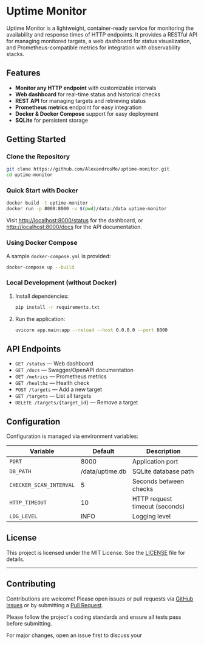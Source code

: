 # Uptime Monitor

Uptime Monitor is a lightweight, container-ready service for monitoring the availability and response times of HTTP endpoints. It provides a RESTful API for managing monitored targets, a web dashboard for status visualization, and Prometheus-compatible metrics for integration with observability stacks.

## Features

- **Monitor any HTTP endpoint** with customizable intervals
- **Web dashboard** for real-time status and historical checks
- **REST API** for managing targets and retrieving status
- **Prometheus metrics** endpoint for easy integration
- **Docker & Docker Compose** support for easy deployment
- **SQLite** for persistent storage

## Getting Started

### Clone the Repository

```sh
git clone https://github.com/AlexandrosMo/uptime-monitor.git
cd uptime-monitor
```

### Quick Start with Docker

```sh
docker build -t uptime-monitor .
docker run -p 8000:8000 -v $(pwd)/data:/data uptime-monitor
```

Visit [http://localhost:8000/status](http://localhost:8000/status) for the dashboard, or [http://localhost:8000/docs](http://localhost:8000/docs) for the API documentation.

### Using Docker Compose

A sample `docker-compose.yml` is provided:

```sh
docker-compose up --build
```

### Local Development (without Docker)

1. Install dependencies:
    ```sh
    pip install -r requirements.txt
    ```
2. Run the application:
    ```sh
    uvicorn app.main:app --reload --host 0.0.0.0 --port 8000
    ```

## API Endpoints

- `GET /status` — Web dashboard
- `GET /docs` — Swagger/OpenAPI documentation
- `GET /metrics` — Prometheus metrics
- `GET /healthz` — Health check
- `POST /targets` — Add a new target
- `GET /targets` — List all targets
- `DELETE /targets/{target_id}` — Remove a target

## Configuration

Configuration is managed via environment variables:

| Variable                | Default              | Description                        |
|-------------------------|----------------------|------------------------------------|
| `PORT`                  | 8000                 | Application port                   |
| `DB_PATH`               | /data/uptime.db      | SQLite database path               |
| `CHECKER_SCAN_INTERVAL` | 5                    | Seconds between checks             |
| `HTTP_TIMEOUT`          | 10                   | HTTP request timeout (seconds)     |
| `LOG_LEVEL`             | INFO                 | Logging level                      |

## License

This project is licensed under the MIT License. See the [LICENSE](LICENSE) file for details.

---

## Contributing

Contributions are welcome! Please open issues or pull requests via [GitHub Issues](https://github.com/AlexandrosMo>/uptime-monitor/issues) or by submitting a [Pull Request](https://github.com/AlexandrosMo>/uptime-monitor/pulls).

Please follow the project's coding standards and ensure all tests pass before submitting.

For major changes, open an issue first to discuss your
